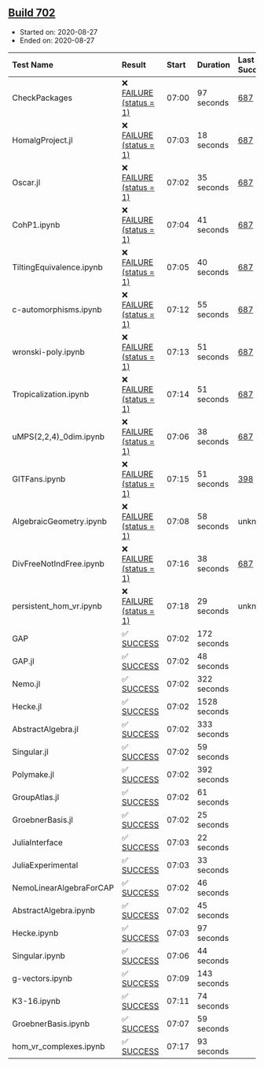 ## [Build 702](https://oscarci.mathematik.uni-kl.de/job/oscar-stable/702/)

* Started on: 2020-08-27
* Ended on: 2020-08-27

| Test Name    | Result | Start | Duration | Last Success | First Failure |
|:-------------|:-------|:------|:---------|:-------------|:--------------|
| CheckPackages | ❌ [FAILURE (status = 1)](https://oscarci.mathematik.uni-kl.de/job/oscar-stable/702/artifact/logs/build-702/CheckPackages.log) | 07:00 | 97 seconds | [687](https://oscarci.mathematik.uni-kl.de/job/oscar-stable/687/) | [688](https://oscarci.mathematik.uni-kl.de/job/oscar-stable/688/) |
| HomalgProject.jl | ❌ [FAILURE (status = 1)](https://oscarci.mathematik.uni-kl.de/job/oscar-stable/702/artifact/logs/build-702/HomalgProject.jl.log) | 07:03 | 18 seconds | [687](https://oscarci.mathematik.uni-kl.de/job/oscar-stable/687/) | [688](https://oscarci.mathematik.uni-kl.de/job/oscar-stable/688/) |
| Oscar.jl | ❌ [FAILURE (status = 1)](https://oscarci.mathematik.uni-kl.de/job/oscar-stable/702/artifact/logs/build-702/Oscar.jl.log) | 07:02 | 35 seconds | [687](https://oscarci.mathematik.uni-kl.de/job/oscar-stable/687/) | [688](https://oscarci.mathematik.uni-kl.de/job/oscar-stable/688/) |
| CohP1.ipynb | ❌ [FAILURE (status = 1)](https://oscarci.mathematik.uni-kl.de/job/oscar-stable/702/artifact/logs/build-702/CohP1.ipynb.log) | 07:04 | 41 seconds | [687](https://oscarci.mathematik.uni-kl.de/job/oscar-stable/687/) | [688](https://oscarci.mathematik.uni-kl.de/job/oscar-stable/688/) |
| TiltingEquivalence.ipynb | ❌ [FAILURE (status = 1)](https://oscarci.mathematik.uni-kl.de/job/oscar-stable/702/artifact/logs/build-702/TiltingEquivalence.ipynb.log) | 07:05 | 40 seconds | [687](https://oscarci.mathematik.uni-kl.de/job/oscar-stable/687/) | [688](https://oscarci.mathematik.uni-kl.de/job/oscar-stable/688/) |
| c-automorphisms.ipynb | ❌ [FAILURE (status = 1)](https://oscarci.mathematik.uni-kl.de/job/oscar-stable/702/artifact/logs/build-702/c-automorphisms.ipynb.log) | 07:12 | 55 seconds | [687](https://oscarci.mathematik.uni-kl.de/job/oscar-stable/687/) | [688](https://oscarci.mathematik.uni-kl.de/job/oscar-stable/688/) |
| wronski-poly.ipynb | ❌ [FAILURE (status = 1)](https://oscarci.mathematik.uni-kl.de/job/oscar-stable/702/artifact/logs/build-702/wronski-poly.ipynb.log) | 07:13 | 51 seconds | [687](https://oscarci.mathematik.uni-kl.de/job/oscar-stable/687/) | [688](https://oscarci.mathematik.uni-kl.de/job/oscar-stable/688/) |
| Tropicalization.ipynb | ❌ [FAILURE (status = 1)](https://oscarci.mathematik.uni-kl.de/job/oscar-stable/702/artifact/logs/build-702/Tropicalization.ipynb.log) | 07:14 | 51 seconds | [687](https://oscarci.mathematik.uni-kl.de/job/oscar-stable/687/) | [688](https://oscarci.mathematik.uni-kl.de/job/oscar-stable/688/) |
| uMPS(2,2,4)_0dim.ipynb | ❌ [FAILURE (status = 1)](https://oscarci.mathematik.uni-kl.de/job/oscar-stable/702/artifact/logs/build-702/uMPS-2-2-4-_0dim.ipynb.log) | 07:06 | 38 seconds | [687](https://oscarci.mathematik.uni-kl.de/job/oscar-stable/687/) | [688](https://oscarci.mathematik.uni-kl.de/job/oscar-stable/688/) |
| GITFans.ipynb | ❌ [FAILURE (status = 1)](https://oscarci.mathematik.uni-kl.de/job/oscar-stable/702/artifact/logs/build-702/GITFans.ipynb.log) | 07:15 | 51 seconds | [398](https://oscarci.mathematik.uni-kl.de/job/oscar-stable/398/) | [399](https://oscarci.mathematik.uni-kl.de/job/oscar-stable/399/) |
| AlgebraicGeometry.ipynb | ❌ [FAILURE (status = 1)](https://oscarci.mathematik.uni-kl.de/job/oscar-stable/702/artifact/logs/build-702/AlgebraicGeometry.ipynb.log) | 07:08 | 58 seconds | unknown | unknown |
| DivFreeNotIndFree.ipynb | ❌ [FAILURE (status = 1)](https://oscarci.mathematik.uni-kl.de/job/oscar-stable/702/artifact/logs/build-702/DivFreeNotIndFree.ipynb.log) | 07:16 | 38 seconds | [687](https://oscarci.mathematik.uni-kl.de/job/oscar-stable/687/) | [688](https://oscarci.mathematik.uni-kl.de/job/oscar-stable/688/) |
| persistent_hom_vr.ipynb | ❌ [FAILURE (status = 1)](https://oscarci.mathematik.uni-kl.de/job/oscar-stable/702/artifact/logs/build-702/persistent_hom_vr.ipynb.log) | 07:18 | 29 seconds | unknown | unknown |
| GAP | ✅ [SUCCESS](https://oscarci.mathematik.uni-kl.de/job/oscar-stable/702/artifact/logs/build-702/GAP.log) | 07:02 | 172 seconds |  |  |
| GAP.jl | ✅ [SUCCESS](https://oscarci.mathematik.uni-kl.de/job/oscar-stable/702/artifact/logs/build-702/GAP.jl.log) | 07:02 | 48 seconds |  |  |
| Nemo.jl | ✅ [SUCCESS](https://oscarci.mathematik.uni-kl.de/job/oscar-stable/702/artifact/logs/build-702/Nemo.jl.log) | 07:02 | 322 seconds |  |  |
| Hecke.jl | ✅ [SUCCESS](https://oscarci.mathematik.uni-kl.de/job/oscar-stable/702/artifact/logs/build-702/Hecke.jl.log) | 07:02 | 1528 seconds |  |  |
| AbstractAlgebra.jl | ✅ [SUCCESS](https://oscarci.mathematik.uni-kl.de/job/oscar-stable/702/artifact/logs/build-702/AbstractAlgebra.jl.log) | 07:02 | 333 seconds |  |  |
| Singular.jl | ✅ [SUCCESS](https://oscarci.mathematik.uni-kl.de/job/oscar-stable/702/artifact/logs/build-702/Singular.jl.log) | 07:02 | 59 seconds |  |  |
| Polymake.jl | ✅ [SUCCESS](https://oscarci.mathematik.uni-kl.de/job/oscar-stable/702/artifact/logs/build-702/Polymake.jl.log) | 07:02 | 392 seconds |  |  |
| GroupAtlas.jl | ✅ [SUCCESS](https://oscarci.mathematik.uni-kl.de/job/oscar-stable/702/artifact/logs/build-702/GroupAtlas.jl.log) | 07:02 | 61 seconds |  |  |
| GroebnerBasis.jl | ✅ [SUCCESS](https://oscarci.mathematik.uni-kl.de/job/oscar-stable/702/artifact/logs/build-702/GroebnerBasis.jl.log) | 07:02 | 25 seconds |  |  |
| JuliaInterface | ✅ [SUCCESS](https://oscarci.mathematik.uni-kl.de/job/oscar-stable/702/artifact/logs/build-702/JuliaInterface.log) | 07:03 | 22 seconds |  |  |
| JuliaExperimental | ✅ [SUCCESS](https://oscarci.mathematik.uni-kl.de/job/oscar-stable/702/artifact/logs/build-702/JuliaExperimental.log) | 07:03 | 33 seconds |  |  |
| NemoLinearAlgebraForCAP | ✅ [SUCCESS](https://oscarci.mathematik.uni-kl.de/job/oscar-stable/702/artifact/logs/build-702/NemoLinearAlgebraForCAP.log) | 07:02 | 46 seconds |  |  |
| AbstractAlgebra.ipynb | ✅ [SUCCESS](https://oscarci.mathematik.uni-kl.de/job/oscar-stable/702/artifact/logs/build-702/AbstractAlgebra.ipynb.log) | 07:02 | 45 seconds |  |  |
| Hecke.ipynb | ✅ [SUCCESS](https://oscarci.mathematik.uni-kl.de/job/oscar-stable/702/artifact/logs/build-702/Hecke.ipynb.log) | 07:03 | 97 seconds |  |  |
| Singular.ipynb | ✅ [SUCCESS](https://oscarci.mathematik.uni-kl.de/job/oscar-stable/702/artifact/logs/build-702/Singular.ipynb.log) | 07:06 | 44 seconds |  |  |
| g-vectors.ipynb | ✅ [SUCCESS](https://oscarci.mathematik.uni-kl.de/job/oscar-stable/702/artifact/logs/build-702/g-vectors.ipynb.log) | 07:09 | 143 seconds |  |  |
| K3-16.ipynb | ✅ [SUCCESS](https://oscarci.mathematik.uni-kl.de/job/oscar-stable/702/artifact/logs/build-702/K3-16.ipynb.log) | 07:11 | 74 seconds |  |  |
| GroebnerBasis.ipynb | ✅ [SUCCESS](https://oscarci.mathematik.uni-kl.de/job/oscar-stable/702/artifact/logs/build-702/GroebnerBasis.ipynb.log) | 07:07 | 59 seconds |  |  |
| hom_vr_complexes.ipynb | ✅ [SUCCESS](https://oscarci.mathematik.uni-kl.de/job/oscar-stable/702/artifact/logs/build-702/hom_vr_complexes.ipynb.log) | 07:17 | 93 seconds |  |  |
